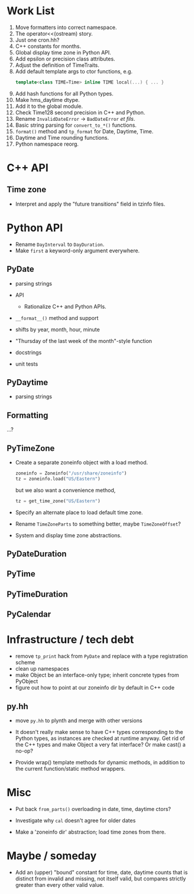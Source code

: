 # Work List

1. Move formatters into correct namespace.
1. The operator<<(ostream) story.
1. Just one cron.hh?
1. C++ constants for months.
1. Global display time zone in Python API.
1. Add epsilon or precision class attributes.
1. Adjust the definition of TimeTraits.
1. Add default template args to ctor functions, e.g.
   ```c++
   template<class TIME=Time> inline TIME local(...) { ... }
   ```
1. Add hash functions for all Python types.
1. Make hms_daytime dtype.
1. Add it to the global module.
1. Check Time128 second precision in C++ and Python.
1. Rename `InvalidDateError` -> `BadDateError` _et fils_.
1. Basic string parsing for `convert_to_*()` functions.
1. `format()` method and `tp_format` for Date, Daytime, Time.
1. Daytime and Time rounding functions.
1. Python namespace reorg.


# C++ API

## Time zone

- Interpret and apply the "future transitions" field in tzinfo files.

# Python API

- Rename `DayInterval` to `DayDuration`.
- Make `first` a keyword-only argument everywhere.

## PyDate

- parsing strings

- API

  - Rationalize C++ and Python APIs.

- `__format__()` method and support
- shifts by year, month, hour, minute
- "Thursday of the last week of the month"-style function
- docstrings
- unit tests

## PyDaytime

- parsing strings

## Formatting

...?

## PyTimeZone

- Create a separate zoneinfo object with a load method.

  ```python
  zoneinfo = Zoneinfo("/usr/share/zoneinfo")
  tz = zoneinfo.load("US/Eastern")
  ```

  but we also want a convenience method,

  ```python
  tz = get_time_zone("US/Eastern")
  ```

- Specify an alternate place to load default time zone.
- Rename `TimeZoneParts` to something better, maybe `TimeZoneOffset`?
- System and display time zone abstractions.



## PyDateDuration

## PyTime

## PyTimeDuration

## PyCalendar

# Infrastructure / tech debt

- remove `tp_print` hack from `PyDate` and replace with a type registration
  scheme 
- clean up namespaces
- make Object be an interface-only type; inherit concrete types from PyObject
- figure out how to point at our zoneinfo dir by default in C++ code

## py.hh

- move `py.hh` to plynth and merge with other versions

- It doesn't really make sense to have C++ types corresponding to the Python
  types, as instances are checked at runtime anyway.  Get rid of the C++ types
  and make Object a very fat interface?  Or make cast() a no-op?

- Provide wrap() template methods for dynamic methods, in addition to the
  current function/static method wrappers.

# Misc

- Put back `from_parts()` overloading in date, time, daytime ctors?

- Investigate why `cal` doesn't agree for older dates

- Make a 'zoneinfo dir' abstraction; load time zones from there.

# Maybe / someday

- Add an (upper) "bound" constant for time, date, daytime counts that is
  distinct from invalid and missing, not itself valid, but compares strictly
  greater than every other valid value.
 
